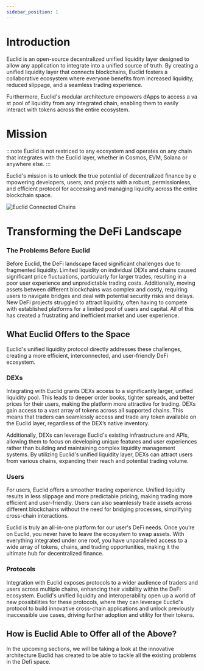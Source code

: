 ```yaml
---
sidebar_position: 1
---
```


# Introduction

Euclid is an open-source decentralized unified liquidity layer designed to allow any application to integrate into a unified source of truth. By creating a unified liquidity layer that connects blockchains, Euclid fosters a collaborative ecosystem where everyone benefits from increased liquidity, reduced slippage, and a seamless trading experience.

Furthermore, Euclid's modular architecture empowers dApps to access a vast pool of liquidity from any integrated chain, enabling them to easily interact with tokens across the entire ecosystem. 

# Mission
:::note
Euclid is not restriced to any ecosystem and operates on any chain that integrates with the Euclid layer, whether in Cosmos, EVM, Solana or anywhere else. 
:::

Euclid's mission is to unlock the true potential of decentralized finance by empowering developers, users, and projects with a robust, permissionless, and efficient protocol for accessing and managing liquidity across the entire blockchain space.

![Euclid Connected Chains](../../static/img/Euclid-chains.jpg)

# Transforming the DeFi Landscape

### The Problems Before Euclid

Before Euclid, the DeFi landscape faced significant challenges due to fragmented liquidity. Limited liquidity on individual DEXs and chains caused significant price fluctuations, particularly for larger trades, resulting in a poor user experience and unpredictable trading costs. Additionally, moving assets between different blockchains was complex and costly, requiring users to navigate bridges and deal with potential security risks and delays. New DeFi projects struggled to attract liquidity, often having to compete with established platforms for a limited pool of users and capital. All of this has created a frustrating and inefficient market and user experience.

## What Euclid Offers to the Space

Euclid's unified liquidity protocol directly addresses these challenges, creating a more efficient, interconnected, and user-friendly DeFi ecosystem.

### DEXs

Integrating with Euclid grants DEXs access to a significantly larger, unified liquidity pool. This leads to deeper order books, tighter spreads, and better prices for their users, making the platform more attractive for trading. DEXs gain access to a vast array of tokens across all supported chains. This means that traders can seamlessly access and trade any token available on the Euclid layer, regardless of the DEX’s native inventory. 

 Additionally, DEXs can leverage Euclid's existing infrastructure and APIs, allowing them to focus on developing unique features and user experiences rather than building and maintaining complex liquidity management systems. By utilizing Euclid's unified liquidity layer, DEXs can attract users from various chains, expanding their reach and potential trading volume.

### Users

For users, Euclid offers a smoother trading experience. Unified liquidity results in less slippage and more predictable pricing, making trading more efficient and user-friendly. Users can also seamlessly trade assets across different blockchains without the need for bridging processes, simplifying cross-chain interactions.

Euclid is truly an all-in-one platform for our user's DeFi needs. Once you’re on Euclid, you never have to leave the ecosystem to swap assets. With everything integrated under one roof, you have unparalleled access to a wide array of tokens, chains, and trading opportunities, making it the ultimate hub for decentralized finance.

### Protocols

Integration with Euclid exposes protocols to a wider audience of traders and users across multiple chains, enhancing their visibility within the DeFi ecosystem. Euclid's unified liquidity and interoperability open up a world of new possibilities for these protocols, where they can leverage Euclid's protocol to build innovative cross-chain applications and unlock previously inaccessible use cases, driving further adoption and utility for their tokens.

## How is Euclid Able to Offer all of the Above?

In the upcoming sections, we will be taking a look at the innovative architecture Euclid has created to be able to tackle all the existing problems in the Defi space.